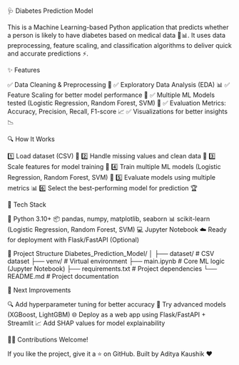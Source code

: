 🩺 Diabetes Prediction Model

This is a Machine Learning-based Python application that predicts whether a person is likely to have diabetes based on medical data 🧠📊.
It uses data preprocessing, feature scaling, and classification algorithms to deliver quick and accurate predictions ⚡.

✨ Features

✅ Data Cleaning & Preprocessing 🧹
✅ Exploratory Data Analysis (EDA) 📊
✅ Feature Scaling for better model performance 📏
✅ Multiple ML Models tested (Logistic Regression, Random Forest, SVM) 🤖
✅ Evaluation Metrics: Accuracy, Precision, Recall, F1-score 📈
✅ Visualizations for better insights 📉

🔍 How It Works

1️⃣ Load dataset (CSV) 📂
2️⃣ Handle missing values and clean data 🧹
3️⃣ Scale features for model training 📏
4️⃣ Train multiple ML models (Logistic Regression, Random Forest, SVM) 🤖
5️⃣ Evaluate models using multiple metrics 📊
6️⃣ Select the best-performing model for prediction 🏆

🧰 Tech Stack

🐍 Python 3.10+
📦 pandas, numpy, matplotlib, seaborn
📊 scikit-learn (Logistic Regression, Random Forest, SVM)
💻 Jupyter Notebook
☁️ Ready for deployment with Flask/FastAPI (Optional)

📂 Project Structure
Diabetes_Prediction_Model/
│
├── dataset/              # CSV dataset
├── venv/                 # Virtual environment
├── main.ipynb            # Core ML logic (Jupyter Notebook)
├── requirements.txt      # Project dependencies
└── README.md             # Project documentation

🚀 Next Improvements

🔍 Add hyperparameter tuning for better accuracy
🧠 Try advanced models (XGBoost, LightGBM)
🌐 Deploy as a web app using Flask/FastAPI + Streamlit
📈 Add SHAP values for model explainability

👨‍💻 Contributions Welcome!

If you like the project, give it a ⭐ on GitHub.
Built by Aditya Kaushik ❤️
